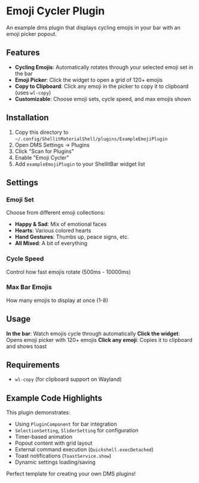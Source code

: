 # Emoji Cycler Plugin

An example dms plugin that displays cycling emojis in your bar with an emoji picker popout.

## Features

- **Cycling Emojis**: Automatically rotates through your selected emoji set in the bar
- **Emoji Picker**: Click the widget to open a grid of 120+ emojis
- **Copy to Clipboard**: Click any emoji in the picker to copy it to clipboard (uses `wl-copy`)
- **Customizable**: Choose emoji sets, cycle speed, and max emojis shown

## Installation

1. Copy this directory to `~/.config/ShellitMaterialShell/plugins/ExampleEmojiPlugin`
2. Open DMS Settings → Plugins
3. Click "Scan for Plugins"
4. Enable "Emoji Cycler"
5. Add `exampleEmojiPlugin` to your ShellitBar widget list

## Settings

### Emoji Set
Choose from different emoji collections:
- **Happy & Sad**: Mix of emotional faces
- **Hearts**: Various colored hearts
- **Hand Gestures**: Thumbs up, peace signs, etc.
- **All Mixed**: A bit of everything

### Cycle Speed
Control how fast emojis rotate (500ms - 10000ms)

### Max Bar Emojis
How many emojis to display at once (1-8)

## Usage

**In the bar**: Watch emojis cycle through automatically
**Click the widget**: Opens emoji picker with 120+ emojis
**Click any emoji**: Copies it to clipboard and shows toast

## Requirements

- `wl-copy` (for clipboard support on Wayland)

## Example Code Highlights

This plugin demonstrates:
- Using `PluginComponent` for bar integration
- `SelectionSetting`, `SliderSetting` for configuration
- Timer-based animation
- Popout content with grid layout
- External command execution (`Quickshell.execDetached`)
- Toast notifications (`ToastService.show`)
- Dynamic settings loading/saving

Perfect template for creating your own DMS plugins!
